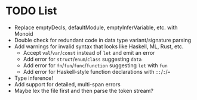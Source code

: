 # TODO List

- Replace emptyDecls, defaultModule, emptyInferVariable, etc. with Monoid
- Double check for redundant code in data type variant/signature parsing
- Add warnings for invalid syntax that looks like Haskell, ML, Rust, etc.
  - Accept `val`/`var`/`const` instead of `let` and emit an error
  - Add error for `struct`/`enum`/`class` suggesting `data`
  - Add error for `fn`/`fun`/`func`/`function` suggesting `let` with `fun`
  - Add error for Haskell-style function declarations with `::`/`:`/`=`
- Type inference!
- Add support for detailed, multi-span errors
- Maybe lex the file first and then parse the token stream?
